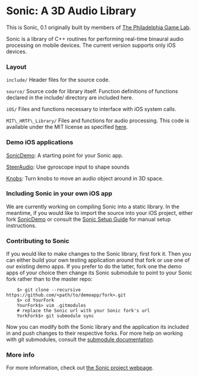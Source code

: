 # Sonic: A 3D Audio Library
This is Sonic, 0.1 originally built by members of [The Philadelphia Game Lab](http://philadelphiagamelab.org/).

Sonic is a library of C++ routines for performing real-time binaural audio
processing on mobile devices. The current version supports only iOS devices.

### Layout

`include/`	Header files for the source code.

`source/` 	Source code for library itself. Function definitions of functions declared in the include/ directory are included here.

`iOS/` 		Files and functions necessary to interface with iOS system calls.

`MIT\_HRTF\_Library/` Files and functions for audio processing. This code is available under the MIT license as specified [here](
    http://opensource.org/licenses/MIT).
    
### Demo iOS applications

[SonicDemo](https://github.com/philadelphiagamelab/SonicDemo): A starting point for your Sonic app.

[SteerAudio](https://github.com/philadelphiagamelab/SteerAudio): Use gyroscope input to shape sounds

[Knobs](https://github.com/philadelphiagamelab/knobs): Turn knobs to move an audio object around in 3D space.

### Including Sonic in your own iOS app

We are currently working on compiling Sonic into a static library. In the meantime, if you would like to import the source into your iOS project, either fork [SonicDemo](https://github.com/philadelphiagamelab/SonicDemo) or consult the [Sonic Setup Guide](SETUP.md) for manual setup instructions.

### Contributing to Sonic

If you would like to make changes to the Sonic library, first fork it. Then you can either build your own testing application around that fork or use one of our existing demo apps. If you prefer to do the latter, fork one the demo apps of your choice then change its Sonic submodule to point to your Sonic fork rather than to the master repo:

		$> git clone --recursive https://github.com/<path/to/demoapp/fork>.git
		$> cd YourFork
		YourFork$> vim .gitmodules
		# replace the Sonic url with your Sonic fork's url
		YorkFork$> git submodule sync
		
Now you can modify both the Sonic library and the application its included in and push changes to their respective forks. For more help on working with git submodules, consult the [submodule documentation](http://git-scm.com/book/en/Git-Tools-Submodules).

### More info

For more information, check out [the Sonic project webpage](http://sonic.philadelphiagamelab.org/).




    

